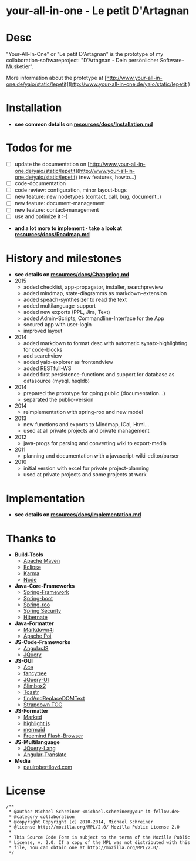 your-all-in-one - Le petit D'Artagnan
=====================

# Desc
"Your-All-In-One" or "Le petit D'Artagnan" is the prototype of my 
collaboration-softwareproject: "D'Artagnan - Dein persönlicher Software-Musketier".

More information about the prototype at [http://www.your-all-in-one.de/yaio/static/lepetit](http://www.your-all-in-one.de/yaio/static/lepetit )
# Installation
- **see common details on [resources/docs/Installation.md](resources/docs/Installation.md)**

# Todos for me
- [ ] update the documentation on [http://www.your-all-in-one.de/yaio/static/lepetit](http://www.your-all-in-one.de/yaio/static/lepetit) (new features, howto...)
- [ ] code-documentation
- [ ] code review: configuration, minor layout-bugs
- [ ] new feature: new nodetypes (contact, call, bug, document..)
- [ ] new feature: document-management
- [ ] new feature: contact-management
- [ ] use and optimize it :-)
- **and a lot more to implement - take a look at [resources/docs/Roadmap.md](resources/docs/Roadmap.md)**

# History and milestones
- **see details on [resources/docs/Changelog.md](resources/docs/Changelog.md)**
- 2015
   - added checklist, app-propagator, installer, searchpreview
   - added mindmap, state-diagramms as markdown-extension
   - added speach-synthesizer to read the text
   - added multilanguage-support
   - added new exports (PPL, Jira, Text)
   - added Admin-Scripts, Commandline-Interface for the App
   - secured app with user-login 
   - improved layout 
- 2014
   - added markdown to format desc with automatic synatx-highlighting for code-blocks
   - add searchview
   - added yaio-explorer as frontendview
   - added RESTfull-WS
   - added first persistence-functions and support for database as datasource (mysql, hsqldb)
- 2014 
   - prepared the prototype for going public (documentation...) 
   - separated the public-version
- 2014 
   - reimplementation with spring-roo and new model 
- 2013
   - new functions and exports to Mindmap, ICal, Html...
   - used at all private projects and private management
- 2012
   - java-progs for parsing and converting wiki to export-media
- 2011
   - planning and documentation with a javascript-wiki-editor/parser
- 2010
   - initial version with excel for private project-planning
   - used at private projects and some projects at work


# Implementation
- **see details on [resources/docs/Implementation.md](resources/docs/Implementation.md)**

# Thanks to
- **Build-Tools**
    - [Apache Maven](https://github.com/apache/maven)
    - [Eclipse](http://eclipse.org/)
    - [Karma](https://karma-runner.github.io/)
    - [Node](https://nodejs.org/)
- **Java-Core-Frameworks**
    - [Spring-Framework](https://github.com/spring-projects/spring-framework)
    - [Spring-boot](https://github.com/spring-projects/spring-boot)
    - [Spring-roo](https://github.com/spring-projects/spring-roo)
    - [Spring Security](https://github.com/spring-projects/spring-security)
    - [Hibernate](https://github.com/hibernate/)
- **Java-Formatter**
    - [Markdown4j](https://code.google.com/p/markdown4j/)
    - [Apache Poi](https://github.com/apache/poi)
- **JS-Code-Frameworks**
    - [AngularJS](https://angularjs.org/)
    - [JQuery](https://github.com/jquery/jquery)
- **JS-GUI**
    - [Ace](https://github.com/ajaxorg/ace-builds)
    - [fancytree](https://github.com/mar10/fancytree)
    - [JQuery-UI](https://github.com/jquery/jquery-ui)
    - [Slimbox2](http://www.digitalia.be/software/slimbox2)
    - [Toastr](https://github.com/CodeSeven/toastr)
    - [findAndReplaceDOMText](https://github.com/padolsey/findAndReplaceDOMText)
    - [Strapdown TOC](https://github.com/ndossougbe/strapdown)
- **JS-Formatter**
    - [Marked](https://github.com/chjj/marked)
    - [highlight.js](https://highlightjs.org/)
    - [mermaid](https://github.com/knsv/mermaid)
    - [Freemind Flash-Browser](http://freemind.sourceforge.net/wiki/index.php/Flash_browser)
- **JS-Multilanguage**
    - [JQuery-Lang](https://github.com/coolbloke1324/jquery-lang-js)
    - [Angular-Translate](https://github.com/angular-translate/)
- **Media**
    - [paulrobertlloyd.com](http://paulrobertlloyd.com/2009/06/social_media_icons/)

# License
    /**
     * @author Michael Schreiner <michael.schreiner@your-it-fellow.de>
     * @category collaboration
     * @copyright Copyright (c) 2010-2014, Michael Schreiner
     * @license http://mozilla.org/MPL/2.0/ Mozilla Public License 2.0
     *
     * This Source Code Form is subject to the terms of the Mozilla Public
     * License, v. 2.0. If a copy of the MPL was not distributed with this
     * file, You can obtain one at http://mozilla.org/MPL/2.0/.
     */
